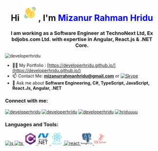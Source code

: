 <h1 align="center">Hi <img src="https://github.com/rjbabul/rjbabul/blob/main/Wave.gif" height="55px" width="55px">, I'm <b style="color:blue;">Mizanur Rahman Hridu</b></h1>
<h3 align="center">I am working as a Software Engineer at TechnoNext Ltd, Ex bdjobs.com Ltd. with expertise in Angular, React.js & .NET Core.</h3>
<!-- <!-- <img
  align="right"
  alt="Coding"
  width="400"
  src="https://camo.githubusercontent.com/8bf6f6d78abc81fcf9c49f10649423e73ea44bc248e83aaae8759d401c829a84/68747470733a2f2f70687973696373677572756b756c2e66696c65732e776f726470726573732e636f6d2f323031392f30322f6368617261637465722d312e676966"
/> -->
<p align="left">
  <img
    src="https://komarev.com/ghpvc/?username=developerhridu&label=Profile%20views&color=0e75b6&style=flat"
    alt="developerhridu"
  />
</p>

<!-- <p align="left">
  <a href="https://twitter.com/developerhridu" target="blank"
    ><img
      src="https://img.shields.io/twitter/follow/developerhridu?logo=twitter&style=for-the-badge"
      alt="developerhridu"
  /></a>
</p> -->

- 👨‍💻 My Portfolio : [https://developerhridu.github.io/](https://developerhridu.github.io/)
- 📫 Contact Me: **mizanurrahmanhridu@gmail.com** or [![Skype](https://img.shields.io/badge/-Skype-white?style=flat-square&logo=skype)](https://join.skype.com/invite/ykZjQDHfPpdN)
- 💬 Ask me about **Software Engineering, C#, TypeScript, JavaScript, React.Js, Angular, .NET**

<h3 align="left">Connect with me:</h3>
<p align="left">
  <a href="https://twitter.com/developerhridu" target="blank"
    ><img
      align="center"
      src="https://raw.githubusercontent.com/rahuldkjain/github-profile-readme-generator/master/src/images/icons/Social/twitter.svg"
      alt="developerhridu"
      height="30"
      width="40"
  /></a>
  <a href="https://linkedin.com/in/developerhridu" target="blank"
    ><img
      align="center"
      src="https://raw.githubusercontent.com/rahuldkjain/github-profile-readme-generator/master/src/images/icons/Social/linked-in-alt.svg"
      alt="developerhridu"
      height="30"
      width="40"
  /></a>
  <a href="https://fb.com/developerhridu" target="blank"
    ><img
      align="center"
      src="https://raw.githubusercontent.com/rahuldkjain/github-profile-readme-generator/master/src/images/icons/Social/facebook.svg"
      alt="developerhridu"
      height="30"
      width="40"
  /></a>
  <a href="https://instagram.com/hriduuuu" target="blank"
    ><img
      align="center"
      src="https://raw.githubusercontent.com/rahuldkjain/github-profile-readme-generator/master/src/images/icons/Social/instagram.svg"
      alt="hriduuuu"
      height="30"
      width="40"
  /></a>
  <!-- <a href="https://www.leetcode.com/mr_hridu" target="blank"
    ><img
      align="center"
      src="https://raw.githubusercontent.com/rahuldkjain/github-profile-readme-generator/master/src/images/icons/Social/leet-code.svg"
      alt="mr_hridu"
      height="30"
      width="40"
  /></a> -->
</p>

<h3 align="left">Languages and Tools:</h3>
<p align="left">
  <a href="https://www.w3schools.com/cpp/" target="_blank" rel="noreferrer">
    <img
      src="https://cdn.jsdelivr.net/gh/devicons/devicon@latest/icons/javascript/javascript-original.svg"
      alt="js"
      width="40"
      height="40"
    />
  </a>
  <a href="https://www.w3schools.com/cpp/" target="_blank" rel="noreferrer">
    <img
      src="https://cdn.jsdelivr.net/gh/devicons/devicon@latest/icons/typescript/typescript-original.svg"
      alt="ts"
      width="40"
      height="40"
    />
  </a>
  <a href="https://docs.microsoft.com/en-us/dotnet/csharp/" target="_blank" rel="noreferrer">
    <img
      src="https://raw.githubusercontent.com/devicons/devicon/master/icons/csharp/csharp-original.svg"
      alt="csharp"
      width="40"
      height="40"
    />
  </a>
  <a href="https://dotnet.microsoft.com/" target="_blank" rel="noreferrer">
    <img
      src="https://raw.githubusercontent.com/devicons/devicon/master/icons/dot-net/dot-net-original-wordmark.svg"
      alt="dotnet"
      width="40"
      height="40"
    />
  </a>
<!-- <a href="https://www.djangoproject.com/" target="_blank" rel="noreferrer">
  <img src="https://www.vectorlogo.zone/logos/djangoproject/djangoproject-icon.svg" alt="django" width="40" height="40" />
</a> -->

<!--   <a href="https://nodejs.org" target="_blank" rel="noreferrer">
    <img
      src="https://raw.githubusercontent.com/devicons/devicon/master/icons/nodejs/nodejs-original-wordmark.svg"
      alt="nodejs"
      width="40"
      height="40"
    />
  </a> -->
<!-- <a href="https://expressjs.com" target="_blank" rel="noreferrer">
  <img src="https://www.vectorlogo.zone/logos/expressjs/expressjs-icon.svg" alt="express" width="40" height="40" />
</a> -->
<!--   <a href="https://cloud.google.com/" target="_blank" rel="noreferrer">
    <img
      src="https://www.vectorlogo.zone/logos/google_cloud/google_cloud-icon.svg"
      alt="gcp"
      width="40"
      height="40"
    />
  </a> -->
<!--   <a href="https://aws.amazon.com/" target="_blank" rel="noreferrer">
    <img
      src="https://raw.githubusercontent.com/devicons/devicon/master/icons/amazonwebservices/amazonwebservices-original-wordmark.svg"
      alt="aws"
      width="40"
      height="40"
    />
  </a> -->
<!--   <a href="https://www.postman.com" target="_blank" rel="noreferrer">
    <img
      src="https://www.vectorlogo.zone/logos/getpostman/getpostman-icon.svg"
      alt="postman"
      width="40"
      height="40"
    />
  </a> -->
<!--   <a href="https://www.python.org" target="_blank" rel="noreferrer">
    <img
      src="https://raw.githubusercontent.com/devicons/devicon/master/icons/python/python-original.svg"
      alt="python"
      width="40"
      height="40"
    />
  </a> -->
  <a href="https://reactjs.org/" target="_blank" rel="noreferrer">
    <img
      src="https://raw.githubusercontent.com/devicons/devicon/master/icons/react/react-original-wordmark.svg"
      alt="react"
      width="40"
      height="40"
    />
  </a>
  <a href="https://reactjs.org/" target="_blank" rel="noreferrer">
    <img
      src="https://cdn.jsdelivr.net/gh/devicons/devicon@latest/icons/angular/angular-original.svg"
      alt="react"
      width="40"
      height="40"
    />
  </a>
  
  <a href="https://www.postgresql.org/" target="_blank" rel="noreferrer">
    <img
      src="https://raw.githubusercontent.com/devicons/devicon/master/icons/postgresql/postgresql-original-wordmark.svg"
      alt="postgresql"
      width="40"
      height="40"
    />
  </a>
<!--   <a href="https://www.mysql.com/" target="_blank" rel="noreferrer">
    <img
      src="https://raw.githubusercontent.com/devicons/devicon/master/icons/mysql/mysql-original-wordmark.svg"
      alt="mysql"
      width="40"
      height="40"
    />
  </a> -->
  <a href="https://www.microsoft.com/en-us/sql-server" target="_blank" rel="noreferrer">
    <img
      src="https://raw.githubusercontent.com/devicons/devicon/master/icons/microsoftsqlserver/microsoftsqlserver-plain-wordmark.svg"
      alt="sqlserver"
      width="40"
      height="40"
    />
  </a>
</p>

<!--<p>
  <img
    align="left"
    src="https://github-readme-stats.vercel.app/api/top-langs?username=developerhridu&show_icons=true&locale=en&layout=compact"
    alt="developerhridu"
  />
</p> -->

<!-- <p>
  &nbsp;<img
    align="center"
    src="https://github-readme-stats.vercel.app/api?username=developerhridu&show_icons=true&locale=en"
    alt="developerhridu"
  />
</p> -->

<!-- <p>
  <img
    align="center"
    src="https://github-readme-streak-stats.herokuapp.com/?user=developerhridu&"
    alt="developerhridu"
  />
</p> -->
